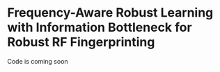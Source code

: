 # Frequency-Aware Robust Learning with Information Bottleneck for Robust RF Fingerprinting

Code is coming soon
